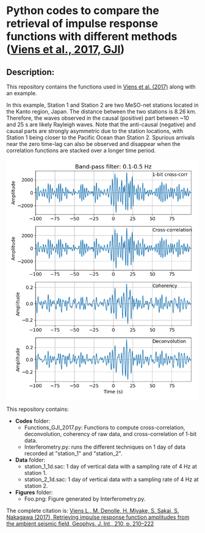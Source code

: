 # Python codes to compare the retrieval of impulse response functions with different methods ([Viens et al., 2017, GJI](https://academic.oup.com/gji/article/210/1/210/3747441))

## Description:
This repository contains the functions used in [Viens et al. (2017)](https://academic.oup.com/gji/article/210/1/210/3747441) along with an example.

In this example, Station 1 and Station 2 are two MeSO-net stations located in the Kanto region, Japan. The distance between the two stations is 8.26 km. Therefore, the waves observed in the causal (positive) part between ~10 and 25 s are likely Rayleigh waves. Note that the anti-causal (negative) and causal parts are strongly asymmetric due to the station locations, with Station 1 being closer to the Pacific Ocean than Station 2. Spurious arrivals near the zero time-lag can also be observed and disappear when the correlation functions are stacked over a longer time period.

![Comparaison between the different methods](https://github.com/lviens/2017_GJI/blob/master/Figures/foo.png)

This repository contains:
* **Codes** folder:
  - Functions_GJI_2017.py: Functions to compute cross-correlation, deconvolution, coherency of raw data, and cross-correlation of 1-bit data.
  - Interferometry.py: runs the different techniques on 1 day of data recorded at "station_1" and "station_2". 
* **Data** folder:
  - station_1_1d.sac: 1 day of vertical data with a sampling rate of 4 Hz at station 1.
  - station_2_1d.sac: 1 day of vertical data with a sampling rate of 4 Hz at station 2.
* **Figures** folder:
  - Foo.png: Figure generated by Interferometry.py.



The complete citation is: [Viens L., M. Denolle, H. Miyake, S. Sakai, S. Nakagawa (2017), Retrieving impulse response function amplitudes from the ambient seismic field, Geophys. J. Int., 210, p. 210–222](https://academic.oup.com/gji/article/210/1/210/3747441)
